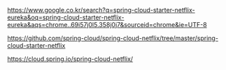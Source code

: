 




https://www.google.co.kr/search?q=spring-cloud-starter-netflix-eureka&oq=spring-cloud-starter-netflix-eureka&aqs=chrome..69i57j0l5.358j0j7&sourceid=chrome&ie=UTF-8


https://github.com/spring-cloud/spring-cloud-netflix/tree/master/spring-cloud-starter-netflix


https://cloud.spring.io/spring-cloud-netflix/


